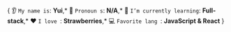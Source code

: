 {
👂 ` My name is `: **Yui**,*
👩  `Pronoun s`: **N/A**,*
🌱 ` I’m currently learning `: **Full-stack**,*
❤️  `I love `: **Strawberries**,*
💻  `Favorite lang `: **JavaScript & React**
}
